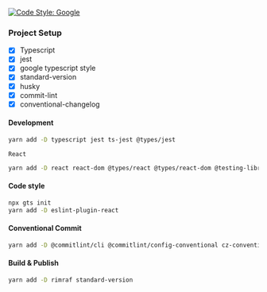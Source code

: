 [![Code Style: Google](https://img.shields.io/badge/code%20style-google-blueviolet.svg)](https://github.com/google/gts)

### Project Setup
- [x] Typescript
- [x] jest
- [x] google typescript style
- [x] standard-version
- [x] husky
- [x] commit-lint
- [x] conventional-changelog

#### Development
```bash
yarn add -D typescript jest ts-jest @types/jest
```

`React`
```bash
yarn add -D react react-dom @types/react @types/react-dom @testing-library/react @testing-library/user-event @testing-library/jest-dom
```

#### Code style
```bash
npx gts init
yarn add -D eslint-plugin-react
```

#### Conventional Commit
```bash
yarn add -D @commitlint/cli @commitlint/config-conventional cz-conventional-changelog husky lint-staged
```

#### Build & Publish
```bash
yarn add -D rimraf standard-version
```